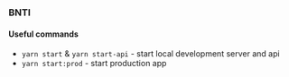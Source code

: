 ### BNTI

#### Useful commands

- `yarn start` & `yarn start-api` - start local development server and api
- `yarn start:prod` - start production app
